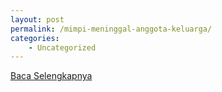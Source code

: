 ```yaml
---
layout: post
permalink: /mimpi-meninggal-anggota-keluarga/
categories:
    - Uncategorized
---
```


[Baca Selengkapnya](/07)
